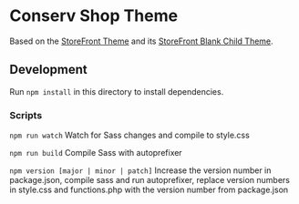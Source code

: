# Conserv Shop Theme

Based on the [StoreFront Theme](https://wordpress.org/themes/storefront/) and its [StoreFront Blank Child Theme](https://github.com/stuartduff/storefront-child-theme).

## Development

Run `npm install` in this directory to install dependencies.

### Scripts

`npm run watch` Watch for Sass changes and compile to style.css

`npm run build` Compile Sass with autoprefixer

`npm version [major | minor | patch]` Increase the version number in package.json, compile sass and run autoprefixer, replace version numbers in style.css and functions.php with the version number from package.json
